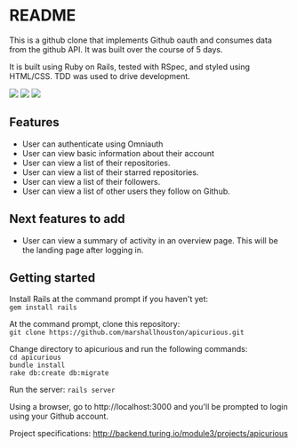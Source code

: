 # README

This is a github clone that implements Github oauth and consumes data from the github API. It was built over the course of 5 days.

It is built using Ruby on Rails, tested with RSpec, and styled using HTML/CSS. TDD was used to drive development.

<img src='http://i268.photobucket.com/albums/jj12/mrhouston3/apicurious/Screen%20Shot%202017-12-08%20at%209.30.56%20AM_zpstlsvidxz.png' >

<img src='http://i268.photobucket.com/albums/jj12/mrhouston3/apicurious/Screen%20Shot%202017-12-08%20at%209.31.32%20AM_zpsnrwrkozh.png' >

<img src='http://i268.photobucket.com/albums/jj12/mrhouston3/apicurious/Screen%20Shot%202017-12-08%20at%209.32.00%20AM_zps3gv0kqhv.png' >


## Features
- User can authenticate using Omniauth
- User can view basic information about their account
- User can view a list of their repositories.
- User can view a list of their starred repositories.
- User can view a list of their followers.
- User can view a list of other users they follow on Github.

## Next features to add
- User can view a summary of activity in an overview page. This will be the landing page after logging in.

## Getting started

Install Rails at the command prompt if you haven't yet:  
` gem install rails `

At the command prompt, clone this repository:  
` git clone https://github.com/marshallhouston/apicurious.git `

Change directory to apicurious and run the following commands:  
 `cd apicurious`  
 `bundle install`  
 `rake db:create db:migrate`  

Run the server:
 `rails server`  

Using a browser, go to http://localhost:3000 and you'll be prompted to login using your Github account.

Project specifications: http://backend.turing.io/module3/projects/apicurious
